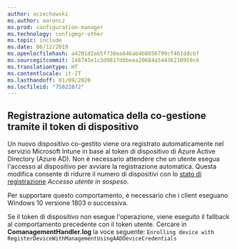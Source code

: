 ```yaml
---
author: aczechowski
ms.author: aaroncz
ms.prod: configuration-manager
ms.technology: configmgr-other
ms.topic: include
ms.date: 06/12/2019
ms.openlocfilehash: a4201d2ab5f738ea846ab4b8656799cf461ddcbf
ms.sourcegitcommit: 148745e1c3d9817d8beea20684a54436210959c6
ms.translationtype: HT
ms.contentlocale: it-IT
ms.lasthandoff: 01/09/2020
ms.locfileid: "75822872"
---
```

## <a name="bkmk_comgmt"></a> Registrazione automatica della co-gestione tramite il token di dispositivo

<!--4454491-->

Un nuovo dispositivo co-gestito viene ora registrato automaticamente nel servizio Microsoft Intune in base al token di dispositivo di Azure Active Directory (Azure AD). Non è necessario attendere che un utente esegua l'accesso al dispositivo per avviare la registrazione automatica. Questa modifica consente di ridurre il numero di dispositivi con lo [stato di registrazione](/sccm/comanage/how-to-monitor#co-management-enrollment-status) *Accesso utente in sospeso*.

Per supportare questo comportamento, è necessario che i client eseguano Windows 10 versione 1803 o successiva.

Se il token di dispositivo non esegue l'operazione, viene eseguito il fallback al comportamento precedente con il token utente. Cercare in **ComanagementHandler.log** la voce seguente: `Enrolling device with RegisterDeviceWithManagementUsingAADDeviceCredentials`
